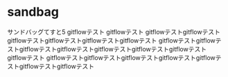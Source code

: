 # sandbag
サンドバッグてすと5
gitflowテスト
gitflowテスト
gitflowテストgitflowテスト
gitflowテストgitflowテストgitflowテストgitflowテスト
gitflowテストgitflowテストgitflowテストgitflowテストgitflowテストgitflowテストgitflowテストgitflowテスト
gitflowテストgitflowテストgitflowテストgitflowテストgitflowテストgitflowテストgitflowテスト

